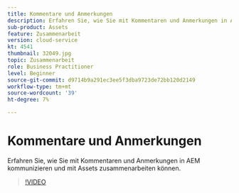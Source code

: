 ```yaml
---
title: Kommentare und Anmerkungen
description: Erfahren Sie, wie Sie mit Kommentaren und Anmerkungen in AEM kommunizieren und mit Assets zusammenarbeiten können.
sub-product: Assets
feature: Zusammenarbeit
version: cloud-service
kt: 4541
thumbnail: 32049.jpg
topic: Zusammenarbeit
role: Business Practitioner
level: Beginner
source-git-commit: d9714b9a291ec3ee5f3dba9723de72bb120d2149
workflow-type: tm+mt
source-wordcount: '39'
ht-degree: 7%

---
```



# Kommentare und Anmerkungen

Erfahren Sie, wie Sie mit Kommentaren und Anmerkungen in AEM kommunizieren und mit Assets zusammenarbeiten können.

>[!VIDEO](https://video.tv.adobe.com/v/32049/?quality=12&learn=on&hidetitle=true)